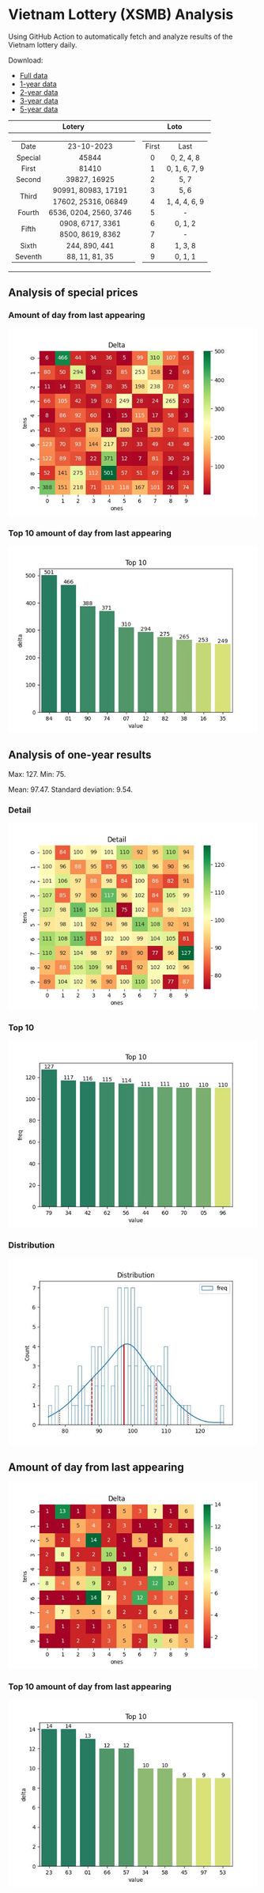 # Vietnam Lottery (XSMB) Analysis

Using GitHub Action to automatically fetch and analyze results of the Vietnam lottery daily.

Download:

* [Full data](https://raw.githubusercontent.com/khiemdoan/vietnam-lottery-xsmb-analysis/main/results/xsmb.csv)
* [1-year data](https://raw.githubusercontent.com/khiemdoan/vietnam-lottery-xsmb-analysis/main/results/xsmb_1_year.csv)
* [2-year data](https://raw.githubusercontent.com/khiemdoan/vietnam-lottery-xsmb-analysis/main/results/xsmb_2_year.csv)
* [3-year data](https://raw.githubusercontent.com/khiemdoan/vietnam-lottery-xsmb-analysis/main/results/xsmb_3_year.csv)
* [5-year data](https://raw.githubusercontent.com/khiemdoan/vietnam-lottery-xsmb-analysis/main/results/xsmb_5_year.csv)

| Lotery      | Loto |
| :-----------: | :-----------: |
| <table><tr><td>Date</td><td>23-10-2023</td></tr><tr><td>Special</td><td>45844</td></tr><tr><td>First</td><td>81410</td></tr><tr><td>Second</td><td>39827, 16925</td></tr><tr><td rowspan="2">Third</td><td>90991, 80983, 17191</td></tr><tr><td>17602, 25316, 06849</td></tr><tr><td>Fourth</td><td>6536, 0204, 2560, 3746</td></tr><tr><td rowspan="2">Fifth</td><td>0908, 6717, 3361</td></tr><tr><td>8500, 8619, 8362</td></tr><tr><td>Sixth</td><td>244, 890, 441</td></tr><tr><td>Seventh</td><td>88, 11, 81, 35</td></tr></table> | <table><tr><td>First</td><td>Last</td></tr><tr><td>0</td><td>0, 2, 4, 8</td></tr><tr><td>1</td><td>0, 1, 6, 7, 9</td></tr><tr><td>2</td><td>5, 7</td></tr><tr><td>3</td><td>5, 6</td></tr><tr><td>4</td><td>1, 4, 4, 6, 9</td></tr><tr><td>5</td><td>-</td></tr><tr><td>6</td><td>0, 1, 2</td></tr><tr><td>7</td><td>-</td></tr><tr><td>8</td><td>1, 3, 8</td></tr><tr><td>9</td><td>0, 1, 1</td></tr></table> |


<h2>Analysis of special prices</h2>

<h3>Amount of day from last appearing</h3>

![Delta](images/special_delta.jpg)

<h3>Top 10 amount of day from last appearing</h3>

![Delta top 10](images/special_delta_top_10.jpg)

<h2>Analysis of one-year results</h2>

Max: 127. Min: 75.

Mean: 97.47. Standard deviation: 9.54.

<h3>Detail</h3>

![Detail](images/heatmap.jpg)

<h3>Top 10</h3>

![Top 10](images/top-10.jpg)

<h3>Distribution</h3>

![Distribution](images/distribution.jpg)

<h2>Amount of day from last appearing</h2>

![Delta](images/delta.jpg)

<h3>Top 10 amount of day from last appearing</h3>

![Delta top 10](images/delta_top_10.jpg)